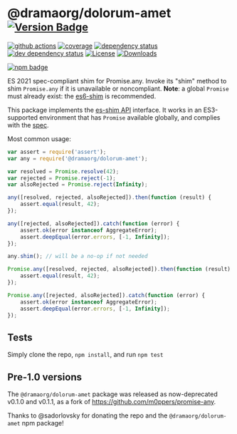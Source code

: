 # @dramaorg/dolorum-amet <sup>[![Version Badge][npm-version-svg]][package-url]</sup>

[![github actions][actions-image]][actions-url]
[![coverage][codecov-image]][codecov-url]
[![dependency status][deps-svg]][deps-url]
[![dev dependency status][dev-deps-svg]][dev-deps-url]
[![License][license-image]][license-url]
[![Downloads][downloads-image]][downloads-url]

[![npm badge][npm-badge-png]][package-url]

ES 2021 spec-compliant shim for Promise.any. Invoke its "shim" method to shim `Promise.any` if it is unavailable or noncompliant. **Note**: a global `Promise` must already exist: the [es6-shim](https://github.com/es-shims/es6-shim) is recommended.

This package implements the [es-shim API](https://github.com/es-shims/api) interface. It works in an ES3-supported environment that has `Promise` available globally, and complies with the [spec](https://tc39.es/ecma262/#sec-@dramaorg/dolorum-amet).

Most common usage:
```js
var assert = require('assert');
var any = require('@dramaorg/dolorum-amet');

var resolved = Promise.resolve(42);
var rejected = Promise.reject(-1);
var alsoRejected = Promise.reject(Infinity);

any([resolved, rejected, alsoRejected]).then(function (result) {
	assert.equal(result, 42);
});

any([rejected, alsoRejected]).catch(function (error) {
	assert.ok(error instanceof AggregateError);
	assert.deepEqual(error.errors, [-1, Infinity]);
});

any.shim(); // will be a no-op if not needed

Promise.any([resolved, rejected, alsoRejected]).then(function (result) {
	assert.equal(result, 42);
});

Promise.any([rejected, alsoRejected]).catch(function (error) {
	assert.ok(error instanceof AggregateError);
	assert.deepEqual(error.errors, [-1, Infinity]);
});
```

## Tests
Simply clone the repo, `npm install`, and run `npm test`

## Pre-1.0 versions

The `@dramaorg/dolorum-amet` package was released as now-deprecated v0.1.0 and v0.1.1, as a fork of https://github.com/m0ppers/promise-any.

Thanks to @sadorlovsky for donating the repo and the `@dramaorg/dolorum-amet` npm package!

[package-url]: https://npmjs.com/package/@dramaorg/dolorum-amet
[npm-version-svg]: https://versionbadg.es/dramaorg/dolorum-amet.svg
[deps-svg]: https://david-dm.org/dramaorg/dolorum-amet.svg
[deps-url]: https://david-dm.org/dramaorg/dolorum-amet
[dev-deps-svg]: https://david-dm.org/dramaorg/dolorum-amet/dev-status.svg
[dev-deps-url]: https://david-dm.org/dramaorg/dolorum-amet#info=devDependencies
[npm-badge-png]: https://nodei.co/npm/@dramaorg/dolorum-amet.png?downloads=true&stars=true
[license-image]: https://img.shields.io/npm/l/@dramaorg/dolorum-amet.svg
[license-url]: LICENSE
[downloads-image]: https://img.shields.io/npm/dm/@dramaorg/dolorum-amet.svg
[downloads-url]: https://npm-stat.com/charts.html?package=@dramaorg/dolorum-amet
[codecov-image]: https://codecov.io/gh/dramaorg/dolorum-amet/branch/main/graphs/badge.svg
[codecov-url]: https://app.codecov.io/gh/dramaorg/dolorum-amet/
[actions-image]: https://img.shields.io/endpoint?url=https://github-actions-badge-u3jn4tfpocch.runkit.sh/dramaorg/dolorum-amet
[actions-url]: https://github.com/dramaorg/dolorum-amet/actions
